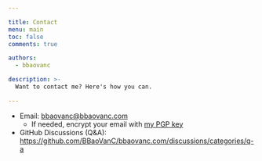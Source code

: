 ```yaml
---

title: Contact
menu: main
toc: false
comments: true

authors:
  - bbaovanc

description: >-
  Want to contact me? Here's how you can.

---
```


- Email: bbaovanc@bbaovanc.com
  - If needed, encrypt your email with [my PGP
    key](https://keyserver.ubuntu.com/pks/lookup?search=bbaovanc%40bbaovanc.com&fingerprint=on&op=index)
- GitHub Discussions (Q&A):
  https://github.com/BBaoVanC/bbaovanc.com/discussions/categories/q-a

